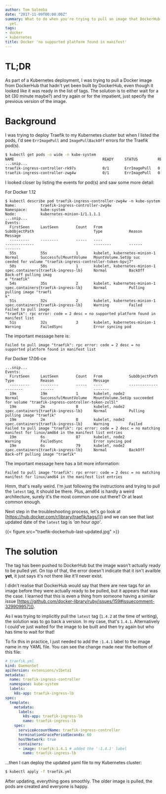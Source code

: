 ```yaml
---
author: Tom Saleeba
date: "2017-11-09T00:00:00Z"
summary: What to do when you're trying to pull an image that DockerHub hasn't built
  yet.
tags:
- docker
- kubernetes
title: Docker 'no supported platform found in manifest'
---
```


# TL;DR
As part of a Kubernetes deployment, I was trying to pull a Docker image from DockerHub that hadn't yet been built by DockerHub, even though it looked like it was ready in the list of tags. The solution is to either wait for a bit (30 minute maybe?) and try again or for the impatient, just specify the previous version of the image.

# Background
I was trying to deploy Traefik to my Kubernetes cluster but when I listed the pods, I'd see `ErrImagePull` and `ImagePullBackOff` errors for the Traefik pod(s).

```bash
$ kubectl get pods -o wide -n kube-system
NAME                                        READY     STATUS         RESTARTS   AGE       IP                NODE
...snip...
traefik-ingress-controller-rk97s            0/1       ErrImagePull   0          34s       1.1.1.2     kubernetes-minion-2
traefik-ingress-controller-zwg4w            0/1       ErrImagePull   0          34s       1.1.1.1     kubernetes-minion-1
```

I looked closer by listing the events for pod(s) and saw some more detail:

For Docker 1.12
```
$ kubectl describe pod traefik-ingress-controller-zwg4w -n kube-system
Name:           traefik-ingress-controller-zwg4w
Namespace:      kube-system
Node:           kubernetes-minion-1/1.1.1.1
...snip...
Events:
  FirstSeen     LastSeen        Count   From                            SubObjectPath                           Type            Reason                  Message
  ---------     --------        -----   ----                            -------------                           --------        ------                  -------
  55s           55s             1       kubelet, kubernetes-minion-1                                            Normal          SuccessfulMountVolume   MountVolume.SetUp suc
ceeded for volume "traefik-ingress-controller-token-bpvj7" 
  50s           50s             1       kubelet, kubernetes-minion-1    spec.containers{traefik-ingress-lb}     Normal          BackOff                 Back-off pulling imag
e "traefik"
  54s           35s             2       kubelet, kubernetes-minion-1    spec.containers{traefik-ingress-lb}     Normal          Pulling                 pulling image "traefi
k"
  51s           32s             2       kubelet, kubernetes-minion-1    spec.containers{traefik-ingress-lb}     Warning         Failed                  Failed to pull image 
"traefik": rpc error: code = 2 desc = no supported platform found in manifest list
  51s           32s             3       kubelet, kubernetes-minion-1                                            Warning         FailedSync              Error syncing pod
```
The important message here is:
```
Failed to pull image "traefik": rpc error: code = 2 desc = no supported platform found in manifest list
```
For Docker 17.06-ce
```
...snip...
Events:
  FirstSeen     LastSeen        Count   From            SubObjectPath                           Type            Reason                  Message
  ---------     --------        -----   ----            -------------                           --------        ------                  -------
  19m           19m             1       kubelet, node2                                          Normal          SuccessfulMountVolume   MountVolume.SetUp succeeded for volume "traefik-ingress-controller-token-zxl5l"
  19m           2m              8       kubelet, node2  spec.containers{traefik-ingress-lb}     Normal          Pulling                 pulling image "traefik"
  19m           2m              8       kubelet, node2  spec.containers{traefik-ingress-lb}     Warning         Failed                  Failed to pull image "traefik": rpc error: code = 2 desc = no matching manifest for linux/amd64 in the manifest list entries
  19m           6s              87      kubelet, node2                                          Warning         FailedSync              Error syncing pod
  19m           6s              79      kubelet, node2  spec.containers{traefik-ingress-lb}     Normal          BackOff                 Back-off pulling image "traefik"
```
The important message here has a bit more information:
```
Failed to pull image "traefik": rpc error: code = 2 desc = no matching manifest for linux/amd64 in the manifest list entries
```

Hmm, that's really weird. I'm just following the instructions and trying to pull the `latest` tag, it should be there. Plus, amd64 is hardly a weird architecture, surely it's the most common one out there? Or at least common enough.

Next step in the troubleshooting process, let's go look at [https://hub.docker.com/r/library/traefik/tags/]() and we can see that last updated date of the `latest` tag is *'an hour ago'*.

{{< figure src="traefik-dockerhub-last-updated.jpg" >}}

# The solution

The tag has been pushed to DockerHub but the image wasn't actually ready to be pulled yet. On top of that, the error doesn't indicate that it isn't availble **yet**, it just says it's not there like it'll never exist.

I didn't realise that DockerHub would say that there are new tags for an image before they were actually ready to be pulled, but it appears that was the case. I learned that this is even a thing from someone having a similar issue [https://github.com/docker-library/ruby/issues/159#issuecomment-329909957]().

As I was trying to implicitly pull the `latest` tag (`1.4.2` at the time of writing), the solution was to go back a version. In my case, that's `1.4.1`. Alternatively I could've just waited for the image to be built and then try again but who has time to wait for that!

To fix this in practice, I just needed to add the `:1.4.1` label to the image name in my YAML file. You can see the change made near the bottom of this file:

```yaml
# traefik.yml
kind: DaemonSet
apiVersion: extensions/v1beta1
metadata:
  name: traefik-ingress-controller
  namespace: kube-system
  labels:
    k8s-app: traefik-ingress-lb
spec:
  template:
    metadata:
      labels:
        k8s-app: traefik-ingress-lb
        name: traefik-ingress-lb
    spec:
      serviceAccountName: traefik-ingress-controller
      terminationGracePeriodSeconds: 60
      hostNetwork: true
      containers:
      - image: traefik:1.4.1 # added the ':1.4.1' label
        name: traefik-ingress-lb
```
...then I can deploy the updated yaml file to my Kubernetes cluster:
```bash
$ kubectl apply -f traefik.yml
```

After updating, everything goes smoothly. The older image is pulled, the pods are created and everyone is happy.
